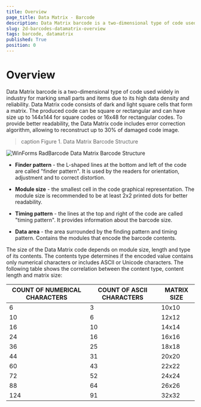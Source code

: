 ```yaml
---
title: Overview
page_title: Data Matrix - Barcode
description: Data Matrix barcode is a two-dimensional type of code used widely in industry for marking small parts and items due to its high data density and reliability.   
slug: 2d-barcodes-datamatrix-overview 
tags: barcode, datamatrix
published: True
position: 0 
---
```


# Overview

Data Matrix barcode is a two-dimensional type of code used widely in industry for marking small parts and items due to its high data density and reliability. Data Matrix code consists of dark and light square cells that form a matrix. The produced code can be square or rectangular and can have size up to 144x144 for square codes or 16x48 for rectangular codes. To provide better readability, the Data Matrix code includes error correction algorithm, allowing to reconstruct up to 30% of damaged code image. 

>caption Figure 1. Data Matrix Barcode Structure

![WinForms RadBarcode Data Matrix Barcode Structure](images/2d-barcodes-datamatrix-overview001.png)

* **Finder pattern** - the L-shaped lines at the bottom and left of the code are called "finder pattern". It is used by the readers for orientation, adjustment and to correct distortion.

* **Module size** - the smallest cell in the code graphical representation. The module size is recommended to be at least 2x2 printed dots for better readability.

* **Timing pattern** - the lines at the top and right of the code are called "timing pattern". It provides information about the barcode size.

* **Data area** - the area surrounded by the finding pattern and timing pattern. Contains the modules that encode the barcode contents.

The size of the Data Matrix code depends on module size, length and type of its contents. The contents type determines if the encoded value contains only numerical characters or includes ASCII or Unicode characters. The following table shows the correlation between the content type, content length and matrix size:

|COUNT OF NUMERICAL CHARACTERS|COUNT OF ASCII CHARACTERS|MATRIX SIZE|
|----|----|----|
|6|3|10x10|
|10|6|12x12|
|16|10|14x14|
|24|16|16x16|
|36|25|18x18|
|44|31|20x20|
|60|43|22x22|
|72|52|24x24|
|88|64|26x26|
|124|91|32x32|


 
